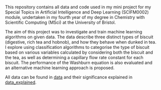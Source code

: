 This repository contains all data and code used in my mini project for my Special Topics in Artificial Intelligence and Deep Learning (SCIFM0002) module, undertaken in my fourth year of my degree in Chemistry with Scientific Computing (MSci) at the University of Bristol.

The aim of this project was to investigate and train machine learning algorithms on given data. The data describe three distinct types of biscuit (digestive, rich tea and hobnob), and how they behave when dunked in tea. I explore using classification algorithms to categorise the type of biscuit based on various variables calculated by considering both the biscuit and the tea, as well as determining a capillary flow rate constant for each biscuit. The performance of the Washburn equation is also evaluated and an alternative machine learning approach is proposed.

All data can be found in [data](https://github.com/kgerrand/DunkingBiscuits_MiniProject/tree/main/data) and their significance explained in [data_explained](https://github.com/kgerrand/DunkingBiscuits_MiniProject/tree/main/data/data_explained.md).